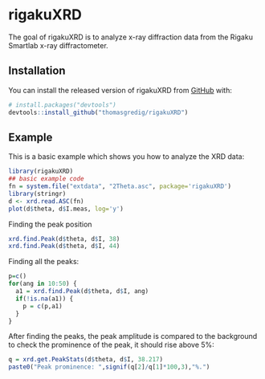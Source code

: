 # rigakuXRD

<!-- badges: start -->
<!-- badges: end -->

The goal of rigakuXRD is to analyze x-ray diffraction data from the Rigaku Smartlab x-ray diffractometer.

## Installation

You can install the released version of rigakuXRD from [GitHub](https://github.com/thomasgredig/rigakuXRD) with:

``` r
# install.packages("devtools")
devtools::install_github("thomasgredig/rigakuXRD")
```

## Example

This is a basic example which shows you how to analyze the XRD data:

``` r
library(rigakuXRD)
## basic example code
fn = system.file("extdata", "2Theta.asc", package='rigakuXRD')
library(stringr)
d <- xrd.read.ASC(fn)
plot(d$theta, d$I.meas, log='y')
```

Finding the peak position

```r
xrd.find.Peak(d$theta, d$I, 38)
xrd.find.Peak(d$theta, d$I, 44)
```

Finding all the peaks:

```r
p=c()
for(ang in 10:50) {
  a1 = xrd.find.Peak(d$theta, d$I, ang)
  if(!is.na(a1)) {
    p = c(p,a1)
  }
}
```

After finding the peaks, the peak amplitude is compared to the background to check the prominence of the peak, it should rise above 5%:

```r
q = xrd.get.PeakStats(d$theta, d$I, 38.217)
paste0("Peak prominence: ",signif(q[2]/q[1]*100,3),"%.")
```

